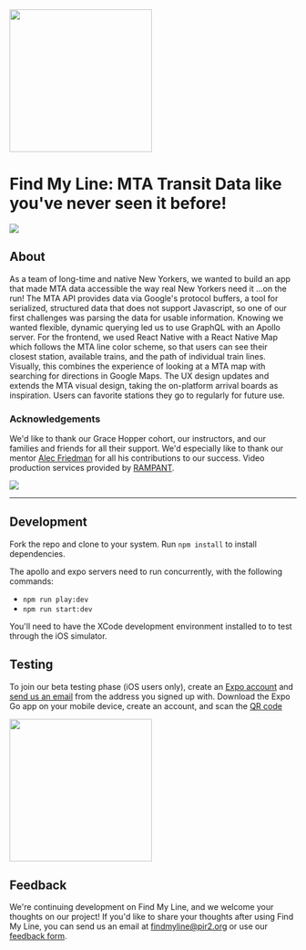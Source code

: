
<img src="http://outpt.net/fml/FindMyLine-logo.png" width="250"/>

# Find My Line: MTA Transit Data like you've never seen it before!
[<img src="http://outpt.net/fml/findmyline_video.jpg"/>](https://www.youtube.com/watch?v=su92iSFLy_o)
## About

As a team of long-time and native New Yorkers, we wanted to build an app that made MTA data accessible the way real New Yorkers need it ...on the run! The MTA API provides data via Google's protocol buffers, a tool for serialized, structured data that does not support Javascript, so one of our first challenges was parsing the data for usable information. Knowing we wanted flexible, dynamic querying led us to use GraphQL with an Apollo server. For the frontend, we used React Native with a React Native Map which follows the MTA line color scheme, so that users can see their closest station, available trains, and the path of individual train lines. Visually, this combines the experience of looking at a MTA map with searching for directions in Google Maps. The UX design updates and extends the MTA visual design, taking the on-platform arrival boards as inspiration. Users can favorite stations they go to regularly for future use.

### Acknowledgements
We'd like to thank our Grace Hopper cohort, our instructors, and our families and friends for all their support. We'd especially like to thank our mentor [Alec Friedman](https://github.com/alecfriedman3) for all his contributions to our success. Video production services provided by [RAMPANT](http://rampant.nyc).


<img src="http://outpt.net/fml/platform.jpg"/>

<hr />

## Development


Fork the repo and clone to your system. Run `npm install` to install dependencies.

The apollo and expo servers need to run concurrently, with the following commands:
* `npm run play:dev`
* `npm run start:dev`

You'll need to have the XCode development environment installed to to test through the iOS simulator.

## Testing

To join our beta testing phase (iOS users only), create an [Expo account](https://expo.dev/signup) and [send us an email](mailto:findmyline@pir2.org) from the address you signed up with. Download the Expo Go app on your mobile device, create an account, and scan the [QR code](https://expo.dev/@jennifermklein/findmyline)


[<img src="https://qr.expo.dev/expo-go?owner=jennifermklein&slug=findmyline&releaseChannel=default&host=exp.host" width="250"/>](https://expo.dev/@jennifermklein/findmyline)

## Feedback
We're continuing development on Find My Line, and we welcome your thoughts on our project! If you'd like to share your thoughts after using Find My Line, you can send us an email at [findmyline@pir2.org](mailto:findmyline@pir2.org) or use our [feedback form](https://docs.google.com/forms/d/e/1FAIpQLSeBUv8D-wSfTf_AgF3BZhtrEcfalen9ZPfrh1SyjXJU8Wcn9g/viewform).
